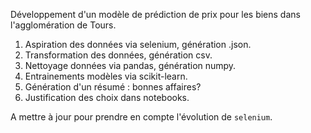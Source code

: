 Développement d'un modèle de prédiction de prix pour les biens dans l'agglomération de Tours.

1. Aspiration des données via selenium, génération .json.
2. Transformation des données, génération csv.
3. Nettoyage données via pandas, génération numpy.
4. Entrainements modèles via scikit-learn.
5. Génération d'un résumé : bonnes affaires?
6. Justification des choix dans notebooks.

A mettre à jour pour prendre en compte l'évolution de `selenium`.
